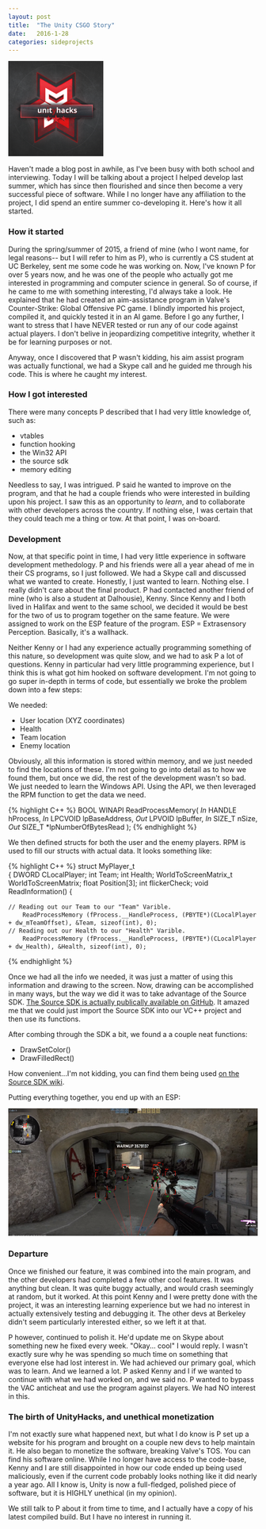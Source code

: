 ```yaml
---
layout: post
title:  "The Unity CSGO Story"
date:   2016-1-28 
categories: sideprojects
---
```


![unity](/assets/csgo2.jpg)

Haven't made a blog post in awhile, as I've been busy with both school and interviewing. Today I will be talking about a project I helped develop last summer, which has since then flourished and since then become a very successful piece of software. While I no longer have any affiliation to the project, I did spend an entire summer co-developing it. Here's how it all started.

### How it started
During the spring/summer of 2015, a friend of mine (who I wont name, for legal reasons-- but I will refer to him as P), who is currently a CS student at UC Berkeley, sent me some code he was working on. Now, I've known P for over 5 years now, and he was one of the people who actually got me interested in programming and computer science in general. So of course, if he came to me with something interesting, I'd always take a look. He explained that he had created an aim-assistance program in Valve's Counter-Strike: Global Offensive PC game. I blindly imported his project, compiled it, and quickly tested it in an AI game. Before I go any further, I want to stress that I have NEVER tested or run any of our code against actual players. I don't belive in jeopardizing competitive integrity, whether it be for learning purposes or not. 

Anyway, once I discovered that P wasn't kidding, his aim assist program was actually functional, we had a Skype call and he guided me through his code. This is where he caught my interest.

### How I got interested
There were many concepts P described that I had very little knowledge of, such as:

-   vtables
-   function hooking
-   the Win32 API 
-   the source sdk
-   memory editing

Needless to say, I was intrigued. P said he wanted to improve on the program, and that he had a couple friends who were interested in building upon his project. I saw this as an opportunity to *learn*, and to collaborate with other developers across the country. If nothing else, I was certain that they could teach me a thing or tow. At that point, I was on-board.

### Development

Now, at that specific point in time, I had very little experience in software development methedology. P and his friends were all a year ahead of me in their CS programs, so I just followed. We had a Skype call and discussed what we wanted to create. Honestly, I just wanted to learn. Nothing else. I really didn't care about the final product. P had contacted another friend of mine (who is also a student at Dalhousie), Kenny. Since Kenny and I both lived in Halifax and went to the same school, we decided it would be best for the two of us to program together on the same feature. We were assigned to work on the ESP feature of the program. ESP = Extrasensory Perception. Basically, it's a wallhack. 

Neither Kenny or I had any experience actually programming something of this nature, so development was quite slow, and we had to ask P a lot of questions. Kenny in particular had very little programming experience, but I think this is what got him hooked on software development. I'm not going to go super in-depth in terms of code, but essentially we broke the problem down into a few steps:

We needed:

- User location (XYZ coordinates)
- Health
- Team location
- Enemy location

Obviously, all this information is stored within memory, and we just needed to find the locations of these. I'm not going to go into detail as to how we found them, but once we did, the rest of the development wasn't so bad. We just needed to learn the Windows API. Using the API, we then leveraged the RPM function to get the data we need.

{% highlight C++ %}
BOOL WINAPI ReadProcessMemory(
  _In_  HANDLE  hProcess,
  _In_  LPCVOID lpBaseAddress,
  _Out_ LPVOID  lpBuffer,
  _In_  SIZE_T  nSize,
  _Out_ SIZE_T  *lpNumberOfBytesRead
);
{% endhighlight %}

We then defined structs for both the user and the enemy players. RPM is used to fill our structs with actual data. It looks something like:

{% highlight C++ %}
struct MyPlayer_t  
{ 
    DWORD CLocalPlayer; 
    int Team; 
    int Health; 
    WorldToScreenMatrix_t WorldToScreenMatrix;
    float Position[3]; 
    int flickerCheck;
    void ReadInformation() 
    {

    // Reading out our Team to our "Team" Varible. 
        ReadProcessMemory (fProcess.__HandleProcess, (PBYTE*)(CLocalPlayer + dw_mTeamOffset), &Team, sizeof(int), 0);
    // Reading out our Health to our "Health" Varible.     
        ReadProcessMemory (fProcess.__HandleProcess, (PBYTE*)(CLocalPlayer + dw_Health), &Health, sizeof(int), 0);
{% endhighlight %}

Once we had all the info we needed, it was just a matter of using this information and drawing to the screen. Now, drawing can be accomplished in many ways, but the way we did it was to take advantage of the Source SDK. [The Source SDK is actually publically available on GitHub](https://github.com/ValveSoftware/source-sdk-2013). It amazed me that we could just import the Source SDK into our VC++ project and then use its functions.

After combing through the SDK a bit, we found a a couple neat functions:

- DrawSetColor()
- DrawFilledRect()

How convenient...I'm not kidding, you can find them being used [on the Source SDK wiki](https://developer.valvesoftware.com/wiki/ISurface).

Putting everything together, you end up with an ESP:

![csgo](/assets/csgo.PNG)

### Departure

Once we finished our feature, it was combined into the main program, and the other developers had completed a few other cool features. It was anything but clean. It was quite buggy actually, and would crash seemingly at random, but it worked. At this point Kenny and I were pretty done with the project, it was an interesting learning experience but we had no interest in actually extensively testing and debugging it. The other devs at Berkeley didn't seem particularly interested either, so we left it at that.

P however, continued to polish it. He'd update me on Skype about something new he fixed every week. "Okay... cool" I would reply. I wasn't exactly sure why he was spending so much time on something that everyone else had lost interest in. We had achieved our primary goal, which was to learn. And we learned a lot. P asked Kenny and I if we wanted to continue with what we had worked on, and we said no. P wanted to bypass the VAC anticheat and use the program against players. We had NO interest in this.


### The birth of UnityHacks, and unethical monetization

I'm not exactly sure what happened next, but what I do know is P set up a website for his program and brought on a couple new devs to help maintain it. He also began to monetize the software, breaking Valve's TOS. You can find his software online. While I no longer have access to the code-base, Kenny and I are still disappointed in how our code ended up being used maliciously, even if the current code probably looks nothing like it did nearly a year ago. All I know is, Unity is now a full-fledged, polished piece of software, but it is HIGHLY unethical (in my opinion).

We still talk to P about it from time to time, and I actually have a copy of his latest compiled build. But I have no interest in running it. 